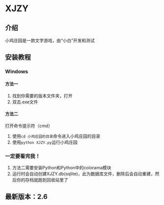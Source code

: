 # XJZY

## 介绍

小鸡庄园是一款文字游戏，由“小白”开发和测试

## 安装教程

### Windows

#### 方法一

1.  找到你需要的版本文件夹，打开
2.  双击.exe文件

#### 方法二

打开命令提示符（cmd）
1.  使用`cd 小鸡庄园的目录`命令进入小鸡庄园的目录
2.  使用`python XJZY.py`运行小鸡庄园

### 一定要看完我！
1.  方法二需要安装Python和Python中的colorama模块
2.  运行时会自动创建XJZY.db(sqlite)，此为数据库文件，删除后会自动重建，然后你的存档就跑到回收站里了

## 最新版本：2.6